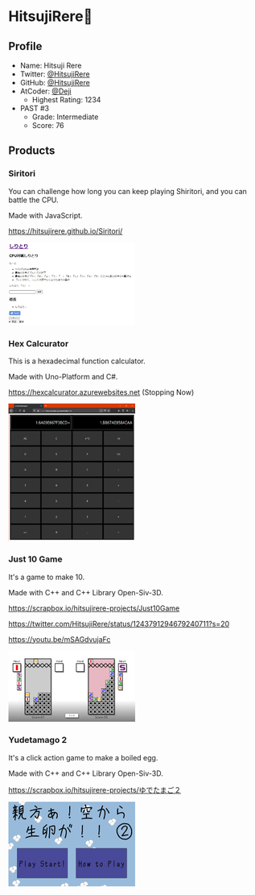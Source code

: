 # HitsujiRere🐏

## Profile

- Name: Hitsuji Rere
- Twitter: [@HitsujiRere](https://twitter.com/HitsujiRere)
- GitHub: [@HitsujiRere](https://github.com/HitsujiRere)
- AtCoder: [@Deji](https://atcoder.jp/users/Deji)
    - Highest Rating: 1234
- PAST #3
    - Grade: Intermediate
    - Score: 76

## Products

### Siritori

You can challenge how long you can keep playing Shiritori, and you can battle the CPU.

Made with JavaScript.

https://hitsujirere.github.io/Siritori/

<img src="image/siritori.jpg" width=50%>

### Hex Calcurator

This is a hexadecimal function calculator.

Made with Uno-Platform and C#.

https://hexcalcurator.azurewebsites.net (Stopping Now)

<img src="image/HexCalcurator.png"  width=50%>

### Just 10 Game

It's a game to make 10.

Made with C++ and C++ Library Open-Siv-3D.

https://scrapbox.io/hitsujirere-projects/Just10Game

https://twitter.com/HitsujiRere/status/1243791294679240711?s=20

https://youtu.be/mSAGdvujaFc

<img src="image/just10game.png" width=50%>

### Yudetamago 2
It's a click action game to make a boiled egg.

Made with C++ and C++ Library Open-Siv-3D.

https://scrapbox.io/hitsujirere-projects/ゆでたまご２

<img src="image/yudetamago2.png" width=50%>
